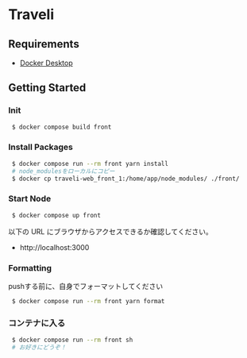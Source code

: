 # Traveli

## Requirements
- [Docker Desktop](https://www.docker.com/products/docker-desktop)

## Getting Started

### Init
```bash
 $ docker compose build front
```

### Install Packages
```bash
 $ docker compose run --rm front yarn install
 # node_modulesをローカルにコピー
 $ docker cp traveli-web_front_1:/home/app/node_modules/ ./front/
```

### Start Node
```bash
 $ docker compose up front
```

以下の URL にブラウザからアクセスできるか確認してください。
- http://localhost:3000

### Formatting
pushする前に、自身でフォーマットしてください
```bash
 $ docker compose run --rm front yarn format
```

### コンテナに入る
```bash
 $ docker compose run --rm front sh
 # お好きにどうぞ！
```

